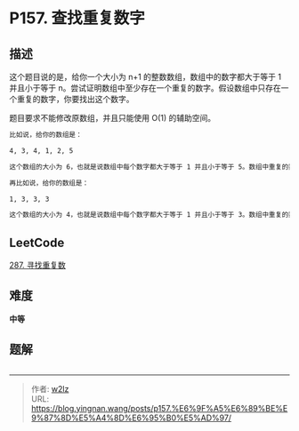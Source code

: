 # P157. 查找重复数字


<!--more-->

## 描述

这个题目说的是，给你一个大小为 n+1 的整数数组，数组中的数字都大于等于 1 并且小于等于 n。尝试证明数组中至少存在一个重复的数字。假设数组中只存在一个重复的数字，你要找出这个数字。

题目要求不能修改原数组，并且只能使用 O(1) 的辅助空间。

```markdown
比如说，给你的数组是：

4, 3, 4, 1, 2, 5

这个数组的大小为 6，也就是说数组中每个数字都大于等于 1 并且小于等于 5。数组中重复的数字为 4，于是你要返回 4。

再比如说，给你的数组是：

1, 3, 3, 3

这个数组的大小为 4，也就是说数组中每个数字都大于等于 1 并且小于等于 3。数组中重复的数字是 3，于是你要返回 3。
```

## LeetCode

[287. 寻找重复数](https://leetcode.cn/problems/find-the-duplicate-number/description/)

## 难度

**中等**

## 题解

```java

```


---

> 作者: [w2lz](https://github.com/w2lz)  
> URL: https://blog.yingnan.wang/posts/p157.%E6%9F%A5%E6%89%BE%E9%87%8D%E5%A4%8D%E6%95%B0%E5%AD%97/  

